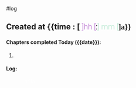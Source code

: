 #log 
## Created at {{time : [ <span style="font-family: 'Roboto Light',Comfortaa,sans-Serif;"><span style="color:#c9d">]hh [</span>:<span style="color:#ced">] mm [</span></span><span style="font-family:Comfortaa;">]a}}</span>
#### Chapters completed Today ({{date}}):
1. 
#### Log:
<div style="font-family:dekko;margin-left:50px;color:#fffb;">
	hello
</div>
